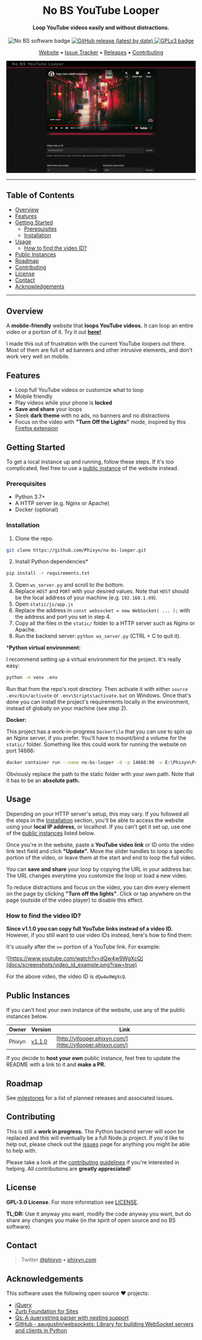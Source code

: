 <h1 align="center">
  <!-- TODO #68: Replace with a project logo once we have one -->
  No BS YouTube Looper
</h1>

<div align="center">
  <h4>Loop YouTube videos easily and without distractions.</h4>

  <img src="https://img.shields.io/badge/%E2%9B%94-No%20BS%20Software-aa0000" alt="No BS software badge" />
  <a href="https://github.com/Phixyn/no-bs-looper/releases/tag/1.1.0">
    <img alt="GitHub release (latest by date)" src="https://img.shields.io/github/v/release/phixyn/no-bs-looper">
  </a>
  <a href="https://www.gnu.org/licenses/gpl-3.0.en.html">
    <img src="https://img.shields.io/badge/license-GPLv3-blue.svg" alt="GPLv3 badge" />
  </a>

  <a href="http://ytlooper.phixyn.com/" title="Website">Website</a> • <a href="https://github.com/Phixyn/no-bs-looper/issues">Issue Tracker</a> • <a href="https://github.com/Phixyn/no-bs-looper/releases">Releases</a> • <a href="https://github.com/Phixyn/no-bs-looper/blob/master/.github/CONTRIBUTING.md" title="Contributing">Contributing</a>

  ![Preview Screenshot](docs/screenshots/desktop_demo_yt_controls.png?raw=true)
</div>

- - -

## Table of Contents

- [Overview](#overview)
- [Features](#features)
- [Getting Started](#getting-started)
    - [Prerequisites](#prerequisites)
    - [Installation](#installation)
- [Usage](#usage)
    - [How to find the video ID?](#how-to-find-the-video-id)
- [Public Instances](#public-instances)
- [Roadmap](#roadmap)
- [Contributing](#contributing)
- [License](#license)
- [Contact](#contact)
- [Acknowledgements](#acknowledgements)

- - -

## Overview

A **mobile-friendly** website that **loops YouTube videos.** It can loop an entire video or a portion of it. Try it out **[here!](http://ytlooper.phixyn.com/)**

I made this out of frustration with the current YouTube loopers out there. Most of them are full of ad banners and other intrusive elements, and don't work very well on mobile.

## Features

- Loop full YouTube videos or customize what to loop
- Mobile friendly
- Play videos while your phone is **locked**
- **Save and share** your loops
- Sleek **dark theme** with no ads, no banners and no distractions
- Focus on the video with **"Turn Off the Lights"** mode, inspired by this [Firefox extension](https://addons.mozilla.org/en-GB/firefox/addon/turn-off-the-lights/)

## Getting Started

To get a local instance up and running, follow these steps. If it's too complicated, feel free to use a [public instance](#public-instances) of the website instead.

### Prerequisites

- Python 3.7+
- A HTTP server (e.g. Nginx or Apache)
- Docker (optional)

### Installation

1. Clone the repo.

```sh
git clone https://github.com/Phixyn/no-bs-looper.git
```

2. Install Python dependencies*

```sh
pip install -r requirements.txt
```

3. Open `ws_server.py` and scroll to the bottom.
4. Replace `HOST` and `PORT` with your desired values. Note that `HOST` should be the local address of your machine (e.g. `192.168.1.69`).
5. Open `static/js/app.js`
6. Replace the address in `const websocket = new WebSocket( ... );` with the address and port you set in step 4.
7. Copy all the files in the `static/` folder to a HTTP server such as Nginx or Apache.
8. Run the backend server: `python ws_server.py` (CTRL + C to quit it).

***Python virtual environment:**

I recommend setting up a virtual environment for the project. It's really easy:

```sh
python -m venv .env
```

Run that from the repo's root directory. Then activate it with either `source .env/bin/activate` or `.env\Scripts\activate.bat` on Windows. Once that's done you can install the project's requirements locally in the environment, instead of globally on your machine (see step 2).

**Docker:**

This project has a work-in-progress `Dockerfile` that you can use to spin up an Nginx server, if you prefer. You'll have to mount/bind a volume for the `static/` folder. Something like this could work for running the website on port 14666:

```sh
docker container run --name no-bs-looper -d -p 14666:80 -v E:\Phixyn\Projects\no-bs-looper\static:/usr/share/nginx/html phixyn/no-bs-looper
```

Obviously replace the path to the static folder with your own path. Note that it has to be an **absolute path.**

## Usage

Depending on your HTTP server's setup, this may vary. If you followed all the steps in the [Installation](#installation) section, you'll be able to access the website using your **local IP address**, or localhost. If you can't get it set up, use one of the [public instances](#public-instances) listed below.

Once you're in the website, paste a **YouTube video link** or ID onto the video link text field and click **"Update".** Move the slider handles to loop a specific portion of the video, or leave them at the start and end to loop the full video.

You can **save and share** your loop by copying the URL in your address bar. The URL changes everytime you customize the loop or load a new video.

To reduce distractions and focus on the video, you can dim every element on the page by clicking **"Turn off the lights"**. Click or tap anywhere on the page (outside of the video player) to disable this effect.

### How to find the video ID?

**Since v1.1.0 you can copy full YouTube links instead of a video ID.** However, if you still want to use video IDs instead, here's how to find them:

It's usually after the `v=` portion of a YouTube link. For example:

![https://www.youtube.com/watch?v=dQw4w9WgXcQ](docs/screenshots/video_id_example.png?raw=true)

For the above video, the video ID is `dQw4w9WgXcQ`.

## Public Instances

If you can't host your own instance of the website, use any of the public instances below.

| Owner  | Version                                                             | Link                                                       |
| ------ | ------------------------------------------------------------------- | ---------------------------------------------------------- |
| Phixyn | [v1.1.0](https://github.com/Phixyn/no-bs-looper/releases/tag/1.1.0) | [http://ytlooper.phixyn.com/](http://ytlooper.phixyn.com/) |

If you decide to **host your own** public instance, feel free to update the README with a link to it and **make a PR.**

## Roadmap

See [milestones](https://github.com/Phixyn/no-bs-looper/milestones) for a list of planned releases and associated issues.

## Contributing

This is still a **work in progress.** The Python backend server will soon be replaced and this will eventually be a full Node.js project. If you'd like to help out, please check out the [issues](https://github.com/Phixyn/no-bs-looper/issues) page for anything you might be able to help with.

Please take a look at the [contributing guidelines](https://github.com/Phixyn/no-bs-looper/blob/master/.github/CONTRIBUTING.md) if you're interested in helping. All contributions are **greatly appreciated!**

## License

**GPL-3.0 License**. For more information see [LICENSE](https://github.com/Phixyn/no-bs-looper/blob/master/LICENSE).

**TL;DR:** Use it anyway you want, modify the code anyway you want, but do share any changes you make (in the spirit of open source and no BS software).

## Contact

> Twitter [@phixyn](https://twitter.com/phixyn) &bull; [phixyn.com](http://phixyn.com)

## Acknowledgements

This software uses the following open source ❤︎ projects:

- [jQuery](https://github.com/jquery/jquery/)
- [Zurb Foundation for Sites](https://github.com/foundation/foundation-sites)
- [Qs: A querystring parser with nesting support](https://github.com/ljharb/qs/)
- [GitHub - aaugustin/websockets: Library for building WebSocket servers and clients in Python](https://github.com/aaugustin/websockets)
